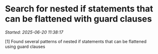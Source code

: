 # Search for nested if statements that can be flattened with guard clauses
_Started: 2025-06-20 11:38:17_

[1] Found several patterns of nested if statements that can be flattened using guard clauses
